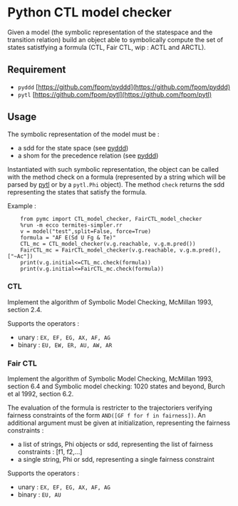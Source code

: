 # Python CTL model checker

Given a model (the symbolic representation of the statespace and the transition relation) build an object able to symbolically compute the set of states satistfying a formula (CTL, Fair CTL, wip : ACTL and ARCTL).  

## Requirement
 - `pyddd` [https://github.com/fpom/pyddd](https://github.com/fpom/pyddd)
 - `pytl` [https://github.com/fpom/pytl](https://github.com/fpom/pytl)

## Usage

The symbolic representation of the model must be :
 - a sdd for the state space (see [pyddd](https://github.com/fpom/pyddd))
 - a shom for the precedence relation (see [pyddd](https://github.com/fpom/pyddd))

Instantiated with such symbolic representation, the object can be called with the method check on a formula (represented by a string which will be parsed by [pytl](https://github.com/fpom/pytl) or by a `pytl.Phi` object). 
The method `check` returns the sdd representing the states that satisfy the formula.


Example :

        from pymc import CTL_model_checker, FairCTL_model_checker
        %run -m ecco termites-simpler.rr
        v = model("test",split=False, force=True)
        formula = "AF E(Sd U Fg & Te)"
        CTL_mc = CTL_model_checker(v.g.reachable, v.g.m.pred())
        FairCTL_mc = FairCTL_model_checker(v.g.reachable, v.g.m.pred(),["~Ac"])
        print(v.g.initial<=CTL_mc.check(formula))
        print(v.g.initial<=FairCTL_mc.check(formula))


### CTL

Implement the algorithm of Symbolic Model Checking, McMillan 1993, section 2.4.

Supports the operators :
 - unary : `EX, EF, EG, AX, AF, AG`
 - binary : `EU, EW, ER, AU, AW, AR`

### Fair CTL

Implement the algorithm of Symbolic Model Checking, McMillan 1993, section 6.4 and Symbolic model checking: 1020 states and beyond, Burch et al 1992, section 6.2.

The evaluation of the formula is restricter to the trajectoriers verifying fairness constraints of the form `AND([GF f for f in fairness])`.
An additional argument must be given at initialization, representing the fairness constraints :
 - a list of strings, Phi objects or sdd, representing the list of fairness constraints : [f1, f2,...]
 - a single string, Phi or sdd, representing a single fairness constraint

Supports the operators :
 - unary : `EX, EF, EG, AX, AF, AG`
 - binary : `EU, AU`

